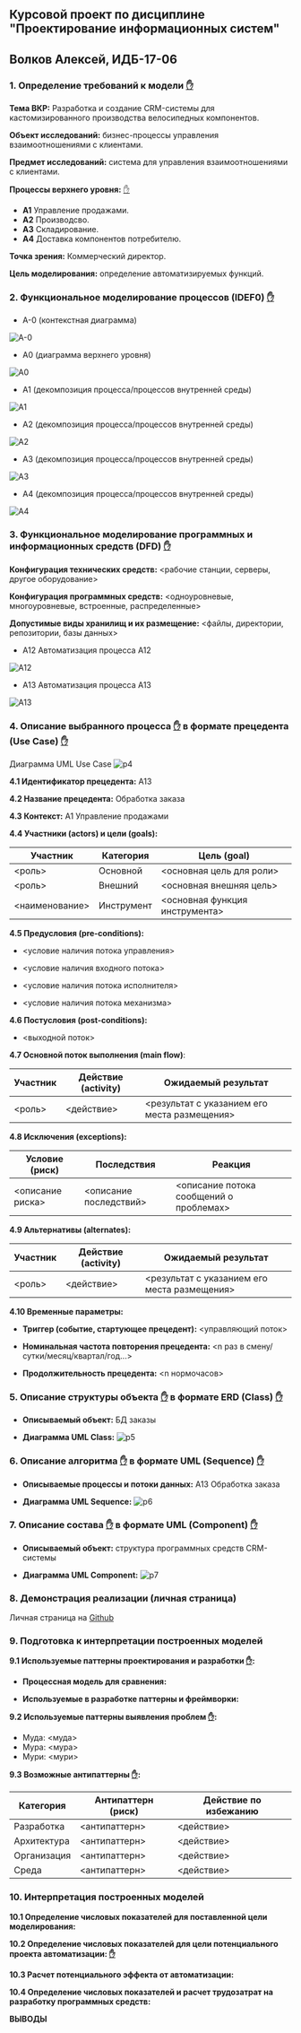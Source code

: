 ## Курсовой проект по дисциплине "Проектирование информационных систем"

## Волков Алексей, ИДБ-17-06

### 1. Определение требований к модели [✋](https://github.com/stankin/design-part-2/wiki/LR-1)

**Тема ВКР:** Разработка и создание CRM-системы для кастомизированного производства велосипедных компонентов. 

**Объект исследований:** бизнес-процессы управления взаимоотношениями с клиентами.

**Предмет исследований:** система для управления взаимоотношениями с клиентами.

**Процессы верхнего уровня:** [✋](https://github.com/stankin/design-part-2/wiki/sem1)
* **А1** Управление продажами. 
* **А2** Производсво. 
* **А3** Складирование. 
* **А4** Доставка компонентов потребителю.  

**Точка зрения:** Коммерческий директор. 

**Цель моделирования:** определение автоматизируемых функций. 

### 2. Функциональное моделирование процессов (IDEF0) [✋](https://github.com/stankin/design-part-2/wiki/LR-1)

* A-0 (контекстная диаграмма)

![A-0](https://github.com/alexvolk228/VolkovAlexey.github.io/blob/master/Course%20project/ScreenShots/A0.png?raw=true)

* A0 (диаграмма верхнего уровня)

![A0](https://github.com/alexvolk228/VolkovAlexey.github.io/blob/master/Course%20project/ScreenShots/A1-A4.png?raw=true)

* A1 (декомпозиция процесса/процессов внутренней среды)

![A1](https://github.com/alexvolk228/VolkovAlexey.github.io/blob/master/Course%20project/ScreenShots/A11-A14.png?raw=true)


* A2 (декомпозиция процесса/процессов внутренней среды)

![A2](https://github.com/alexvolk228/VolkovAlexey.github.io/blob/master/Course%20project/ScreenShots/A21-A23.png?raw=true)


* A3 (декомпозиция процесса/процессов внутренней среды)

![A3](https://github.com/alexvolk228/VolkovAlexey.github.io/blob/master/Course%20project/ScreenShots/A31-A33.png?raw=true)


* A4 (декомпозиция процесса/процессов внутренней среды)

![A4](https://github.com/alexvolk228/VolkovAlexey.github.io/blob/master/Course%20project/ScreenShots/A41-A43.png?raw=true)

### 3. Функциональное моделирование программных и информационных средств (DFD) [✋](https://github.com/stankin/design-part-2/wiki/LR-2)

**Конфигурация технических средств:** <рабочие станции, серверы, другое оборудование>

**Конфигурация программных средств:** <одноуровневые, многоуровневые, встроенные, распределенные>

**Допустимые виды хранилищ и их размещение:** <файлы, директории, репозитории, базы данных>

* A12 Автоматизация процесса А12

![A12](https://github.com/alexvolk228/VolkovAlexey.github.io/blob/master/Course%20project/ScreenShots/A12-dfd.png?raw=true)

* A13 Автоматизация процесса А13

![A13](https://github.com/alexvolk228/VolkovAlexey.github.io/blob/master/Course%20project/ScreenShots/A13-dfd.png?raw=true)

### 4. Описание выбранного процесса [✋](https://github.com/stankin/design-part-2/wiki/LR-3) в формате прецедента (Use Case) [✋](https://github.com/stankin/design-part-2/wiki/LR-4)

Диаграмма UML Use Case
![p4](http://www.plantuml.com/plantuml/proxy?idx=0&src=https://raw.githubusercontent.com/<user/user.github.io/master/<path><file>)

**4.1 Идентификатор прецедента:**  A13

**4.2 Название прецедента:** Обработка заказа

**4.3 Контекст:** A1 Управление продажами

**4.4 Участники (actors) и цели (goals):**

| Участник  | Категория  | Цель (goal) |
|---|---|---|
| <роль> | Основной  | <основная цель для роли> |
| <роль> | Внешний  | <основная внешняя цель> |
| <наименование> | Инструмент| <основная функция инструмента> |

**4.5 Предусловия (pre-conditions):**

* <условие наличия потока управления>

* <условие наличия входного потока>

* <условие наличия потока исполнителя>

* <условие наличия потока механизма>

**4.6 Постусловия (post-conditions):**

* <выходной поток>

**4.7 Основной поток выполнения (main flow)**:

| Участник  | Действие (activity)  | Ожидаемый результат |
|---|---|---|
| <роль> | <действие> | <результат с указанием его места размещения> |

**4.8 Исключения (exceptions):**

| Условие (риск) | Последствия | Реакция |
|---|---|---|
| <описание риска> | <описание последствий> | <описание потока сообщений о проблемах> |

**4.9 Альтернативы (alternates):**

| Участник  | Действие (activity)  | Ожидаемый результат |
|---|---|---|
| <роль> | <действие> | <результат с указанием его места размещения> |

**4.10 Временные параметры:**

* **Триггер (событие, стартующее прецедент):** <управляющий поток>

* **Номинальная частота повторения прецедента:** <n раз в смену/сутки/месяц/квартал/год...>

* **Продолжительность прецедента:** <n нормочасов>

### 5. Описание структуры объекта [✋](https://github.com/stankin/design-part-2/wiki/LR-3) в формате ERD (Class) [✋](https://github.com/stankin/design-part-2/wiki/LR-5)

* **Описываемый объект:** БД заказы

* **Диаграмма UML Class:**
![p5](http://www.plantuml.com/plantuml/proxy?idx=0&src=https://raw.githubusercontent.com/<user/user.github.io/master/<path><file>)

### 6. Описание алгоритма [✋](https://github.com/stankin/design-part-2/wiki/LR-3) в формате UML (Sequence) [✋](https://github.com/stankin/design-part-2/wiki/LR-6)

* **Описываемые процессы и потоки данных:** A13 Обработка заказа

* **Диаграмма UML Sequence:**
![p6](http://www.plantuml.com/plantuml/proxy?idx=0&src=https://raw.githubusercontent.com/<user/user.github.io/master/<path><file>)

### 7. Описание состава [✋](https://github.com/stankin/design-part-2/wiki/LR-3) в формате UML (Component) [✋](https://github.com/stankin/design-part-2/wiki/LR-7)

* **Описываемый объект:** структура программных средств CRM-системы

* **Диаграмма UML Component:**
![p7](http://www.plantuml.com/plantuml/proxy?idx=0&src=https://raw.githubusercontent.com/<user/user.github.io/master/<path><file>)

### 8. Демонстрация реализации (личная страница)

Личная страница на [Github]()

### 9. Подготовка к интерпретации построенных моделей

**9.1 Используемые паттерны проектирования и разработки [✋](https://github.com/stankin/design-part-2/wiki/sem2):**

* **Процессная модель для сравнения:**

* **Используемые в разработке паттерны и фреймворки:**

**9.2 Используемые паттерны выявления проблем [✋](https://github.com/stankin/design-part-2/wiki/sem3):**
* Муда: <муда>
* Мура: <мура>
* Мури: <мури>

**9.3 Возможные антипаттерны [✋](https://github.com/stankin/design-part-2/wiki/sem4):**

| Категория  | Антипаттерн (риск) | Действие по избежанию |
|---|---|---|
| Разработка | <антипаттерн> | <действие> |
| Архитектура | <антипаттерн> | <действие> |
| Организация | <антипаттерн> | <действие> |
| Среда | <антипаттерн> | <действие> |

### 10. Интерпретация построенных моделей

**10.1 Определение числовых показателей для поставленной цели моделирования:**

**10.2 Определение числовых показателей для цели потенциального проекта автоматизации: [✋](https://github.com/stankin/design-1/wiki/interpret_process)**

**10.3 Расчет потенциального эффекта от автоматизации:**

**10.4 Определение числовых показателей и расчет трудозатрат на разработку программных средств:**

**ВЫВОДЫ**

